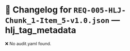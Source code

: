 # 📝 Changelog for `REQ-005-HLJ-Chunk_1-Item_5-v1.0.json` — **hlj_tag_metadata**

❌ No audit.yaml found.
